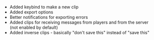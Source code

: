 - Added keybind to make a new clip
- Added export options
- Better notifications for exporting errors
- Added clips for receiving messages from players and from the server (not enabled by default)
- Added inverse clips - basically "don't save this" instead of "save this"